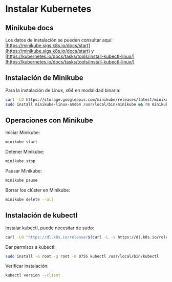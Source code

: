 # Instalar Kubernetes

## Minikube docs

Los datos de instalación se pueden consultar aquí: [https://minikube.sigs.k8s.io/docs/start](https://minikube.sigs.k8s.io/docs/start) y [https://kubernetes.io/docs/tasks/tools/install-kubectl-linux/](https://kubernetes.io/docs/tasks/tools/install-kubectl-linux/)

## Instalación de Minikube

Para la instalación de Linux, x64 en modalidad binaria:

```bash
curl -LO https://storage.googleapis.com/minikube/releases/latest/minikube-linux-amd64
sudo install minikube-linux-amd64 /usr/local/bin/minikube && rm minikube-linux-amd64
```

## Operaciones con Minikube

Iniciar Minikube:

```bash
minikube start
```

Detener Minikube:

```bash
minikube stop
```

Pausar Minikube:

```bash
minikube pause
```

Borrar los clúster en Minikube:

```bash
minikube delete --all
```

## Instalación de kubectl

Instalar kubectl, puede necesitar de sudo:
```bash
curl -LO "https://dl.k8s.io/release/$(curl -L -s https://dl.k8s.io/release/stable.txt)/bin/linux/amd64/kubectl"
```

Dar permisos a kubectl:
```bash
sudo install -o root -g root -m 0755 kubectl /usr/local/bin/kubectl
```

Verificar instalación:
```bash
kubectl version --client
```

